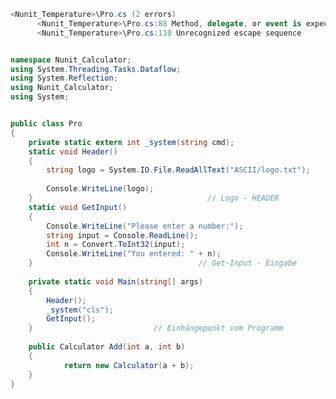 ﻿````csharp
<Nunit_Temperature>\Pro.cs (2 errors)
      <Nunit_Temperature>\Pro.cs:88 Method, delegate, or event is expected
      <Nunit_Temperature>\Pro.cs:110 Unrecognized escape sequence
````

````csharp Pro.cs

namespace Nunit_Calculator;
using System.Threading.Tasks.Dataflow;
using System.Reflection;
using Nunit_Calculator;
using System;


public class Pro
{
    private static extern int _system(string cmd);
    static void Header()
    {
        string logo = System.IO.File.ReadAllText("ASCII/logo.txt");     // Read the contents of the logo.txt file
           
        Console.WriteLine(logo);                                            // Display the logo
    }                                       // Logo - HEADER
    static void GetInput()
    {
        Console.WriteLine("Please enter a number:");
        string input = Console.ReadLine();
        int n = Convert.ToInt32(input);
        Console.WriteLine("You entered: " + n);
    }                                     // Get-Input - Eingabe
    
    private static void Main(string[] args)
    {
        Header();
        _system("cls");
        GetInput();
    }                           // Einhängepunkt vom Programm
    
    public Calculator Add(int a, int b)
    {
            return new Calculator(a + b);
    }
}

````